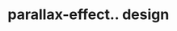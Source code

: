 # parallax-effect.. design                                                                                                                                                                                                                                                                                                                   
                                     

